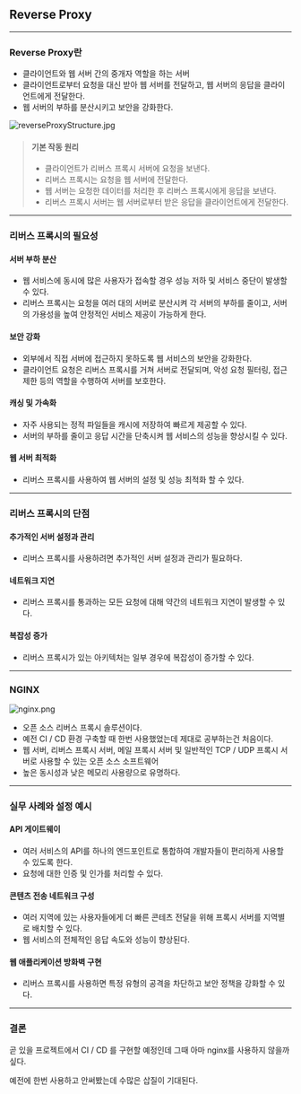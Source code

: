 ## Reverse Proxy

<hr>

### Reverse Proxy란

* 클라이언트와 웹 서버 간의 중개자 역할을 하는 서버
* 클라이언트로부터 요청을 대신 받아 웹 서버를 전달하고, 웹 서버의 응답을 클라이언트에게 전달한다.
* 웹 서버의 부하를 분산시키고 보안을 강화한다.

![reverseProxyStructure.jpg](..%2Fimage%2FreverseProxy%2FreverseProxyStructure.jpg)

> #### **기본 작동 원리**
> * 클라이언트가 리버스 프록시 서버에 요청을 보낸다.
> * 리버스 프록시는 요청을 웹 서버에 전달한다.
> * 웹 서버는 요청한 데이터를 처리한 후 리버스 프록시에게 응답을 보낸다.
> * 리버스 프록시 서버는 웹 서버로부터 받은 응답을 클라이언트에게 전달한다.

<hr>

### 리버스 프록시의 필요성

#### 서버 부하 분산
* 웹 서비스에 동시에 많은 사용자가 접속할 경우 성능 저하 및 서비스 중단이 발생할 수 있다.
* 리버스 프록시는 요청을 여러 대의 서버로 분산시켜 각 서버의 부하를 줄이고, 서버의 가용성을 높여 안정적인 서비스 제공이 가능하게 한다.

#### 보안 강화
* 외부에서 직접 서버에 접근하지 못하도록 웹 서비스의 보안을 강화한다.
* 클라이언트 요청은 리버스 프록시를 거쳐 서버로 전달되며, 악성 요청 필터링, 접근 제한 등의 역할을 수행하여 서버를 보호한다.

#### 캐싱 및 가속화
* 자주 사용되는 정적 파일들을 캐시에 저장하여 빠르게 제공할 수 있다.
* 서버의 부하를 줄이고 응답 시간을 단축시켜 웹 서비스의 성능을 향상시킬 수 있다.

#### 웹 서버 최적화
* 리버스 프록시를 사용하여 웹 서버의 설정 및 성능 최적화 할 수 있다.

<hr>

### 리버스 프록시의 단점

#### 추가적인 서버 설정과 관리
* 리버스 프록시를 사용하려면 추가적인 서버 설정과 관리가 필요하다.

#### 네트워크 지연
* 리버스 프록시를 통과하는 모든 요청에 대해 약간의 네트워크 지연이 발생할 수 있다.

#### 복잡성 증가
* 리버스 프록시가 있는 아키텍처는 일부 경우에 복잡성이 증가할 수 있다.

<hr>

### NGINX

![nginx.png](..%2Fimage%2FreverseProxy%2Fnginx.png)

* 오픈 소스 리버스 프록시 솔루션이다.
* 예전 CI / CD 환경 구축할 때 한번 사용했었는데 제대로 공부하는건 처음이다.
* 웹 서버, 리버스 프록시 서버, 메일 프록시 서버 및 일반적인 TCP / UDP 프록시 서버로 사용할 수 있는 오픈 소스 소프트웨어
* 높은 동시성과 낮은 메모리 사용량으로 유명하다.

<hr>

### 실무 사례와 설정 예시

#### API 게이트웨이
* 여러 서비스의 API를 하나의 엔드포인트로 통합하여 개발자들이 편리하게 사용할 수 있도록 한다.
* 요청에 대한 인증 및 인가를 처리할 수 있다.

#### 콘텐츠 전송 네트워크 구성 
* 여러 지역에 있는 사용자들에게 더 빠른 콘테츠 전달을 위해 프록시 서버를 지역별로 배치할 수 있다.
* 웹 서비스의 전체적인 응답 속도와 성능이 향상된다.

#### 웹 애플리케이션 방화벽 구현
* 리버스 프록시를 사용하면 특정 유형의 공격을 차단하고 보안 정책을 강화할 수 있다.

<hr>

### 결론

곧 있을 프로젝트에서 CI / CD 를 구현할 예정인데 그때 아마 nginx를 사용하지 않을까 싶다.

예전에 한번 사용하고 안써봤는데 수많은 삽질이 기대된다.